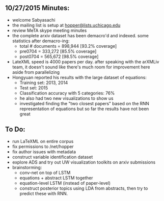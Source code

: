 ## 10/27/2015 Minutes:
* welcome Sabyasachi
* the mailing list is setup at hopper@lists.uchicago.edu
* review MeTA skype meeting minutes
* the complete arxiv dataset has been demacro'd and indexed. some statistics after demacro-ing:
  * total # documents = 898,944 [93.2% coverage]
  * pre0704 = 333,272 [85.5% coverage]
  * post0704 = 565,672 [98.5% coverage]
* LateXML speed is 4000 papers per day. after speaking with the arXMLiv team, it doesn't sound like there's much room for improvement here aside from parallelizing
* Hongyuan reported his results with the large dataset of equations:
  * Training set: 2013, 2014
  * Test set: 2015
  * Classification accuracy with 5 categories: 76%
  * he also had two new visualizations to show us
  * investigated finding the "two closest papers" based on the RNN representation of equations but so far the results have not been great

## To Do:
* run LaTeXML on entire corpus
* fix permissions to /net/hopper
* fix author issues with metadata
* construct variable identification dataset
* explore ADS and try out UW visualization toolkits on arxiv submissions
* brainstorming:
  * conv-net on top of LSTM
  * equations + abstract LSTM together
  * equation-level LSTM (instead of paper-level)
  * construct posterior topics using LDA from abstracts, then try to predict these with RNN. 
